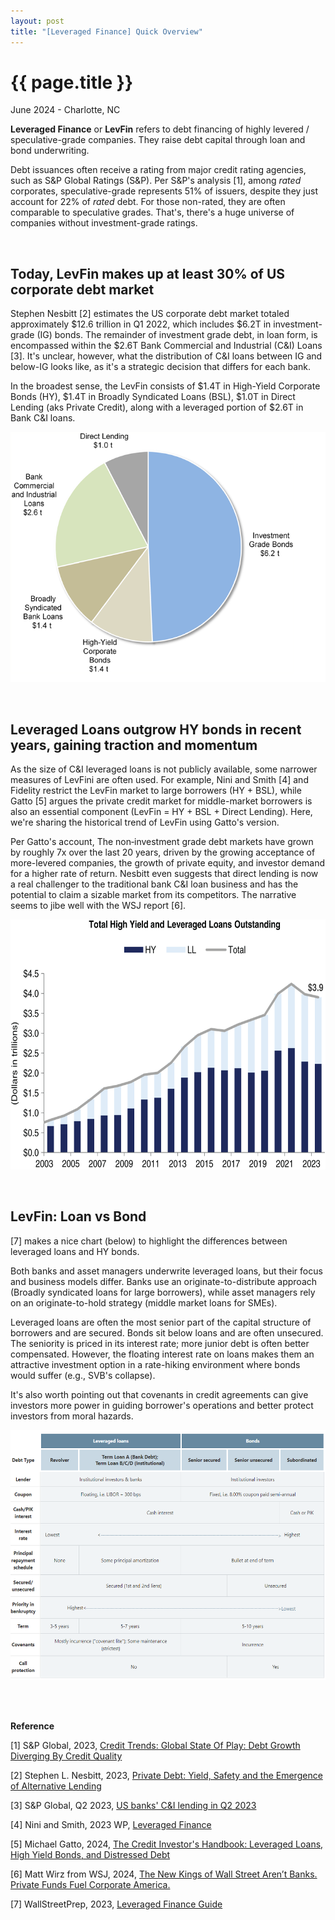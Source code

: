 ```yaml
---
layout: post
title: "[Leveraged Finance] Quick Overview"
---
```


{{ page.title }}
================

<p class="meta">June 2024 - Charlotte, NC</p>

**Leveraged Finance** or **LevFin** refers to debt financing of highly levered / speculative-grade companies. They raise debt capital through loan and bond underwriting. 

Debt issuances often receive a rating from major credit rating agencies, such as S&P Global Ratings (S&P). 
Per S&P's analysis [1], among *rated* corporates, speculative-grade represents 51% of issuers, despite they just account for 22% of *rated* debt. 
For those non-rated, they are often comparable to speculative grades. 
That's, there's a huge universe of companies without investment-grade ratings.

<br>

## Today, LevFin makes up at least 30% of US corporate debt market


Stephen Nesbitt [2] estimates the US corporate debt market totaled approximately $12.6 trillion in Q1 2022, which includes $6.2T in investment-grade (IG) bonds. The remainder of investment grade debt, in loan form,  is encompassed within the $2.6T Bank Commercial and Industrial (C&I) Loans [3]. It's unclear, however, what the distribution of C&I loans between IG and below-IG looks like, as it's a strategic decision that differs for each bank. 

In the broadest sense, the LevFin consists of $1.4T in High-Yield Corporate Bonds (HY), $1.4T in Broadly Syndicated Loans (BSL), $1.0T in Direct Lending (aks Private Credit), along with a leveraged portion of $2.6T in Bank C&I loans. 

<p align="center">
<img height="400" src="/images/posts_2024_06_01/corp_debt_breakdown.png" >
</p>

<br>

## Leveraged Loans outgrow HY bonds in recent years, gaining traction and momentum  

As the size of C&I leveraged loans is not publicly available, some narrower measures of LevFini are often used. 
For example, Nini and Smith [4] and Fidelity restrict the LevFin market to large borrowers (HY + BSL), while Gatto [5] argues the private credit market for middle-market borrowers is also an essential component (LevFin = HY + BSL + Direct Lending). 
Here, we're sharing the historical trend of LevFin using Gatto's version. 

Per Gatto's account, The non‐investment grade debt markets have grown by roughly 7x over the last 20 years, driven by the growing acceptance of more-levered companies, the growth of private equity, and investor demand for a higher rate of return. 
Nesbitt even suggests that direct lending is now a real challenger to the traditional bank C&I loan business and has the potential to claim a sizable market from its competitors. 
The narrative seems to jibe well with the WSJ report [6].

<p align="center">
<img  height="400" src="/images/posts_2024_06_01/levfin_trend.png" >
</p>

<br>

## LevFin: Loan vs Bond 

[7] makes a nice chart (below) to highlight the differences between leveraged loans and HY bonds. 

Both banks and asset managers underwrite leveraged loans, but their focus and business models differ. 
Banks use an originate-to-distribute approach (Broadly syndicated loans for large borrowers), while asset managers rely on an originate-to-hold strategy (middle market loans for SMEs). 

Leveraged loans are often the most senior part of the capital structure of borrowers and are secured. Bonds sit below loans and are often unsecured.
The seniority is priced in its interest rate; more junior debt is often better compensated. 
However, the floating interest rate on loans makes them an attractive investment option in a rate-hiking environment where bonds would suffer (e.g., SVB's collapse).  

It's also worth pointing out that covenants in credit agreements can give investors more power in guiding borrower's operations and better protect investors from moral hazards.

<p align="center">
<img  height="400" src="/images/posts_2024_06_01/loan_vs_bond.png" >
</p>


<br><br>


**Reference**

[1] S&P Global, 2023, [Credit Trends: Global State Of Play: Debt Growth Diverging By Credit Quality](https://www.spglobal.com/ratings/en/research/articles/230906-credit-trends-global-state-of-play-debt-growth-diverging-by-credit-quality-12835732)

[2] Stephen L. Nesbitt, 2023, [Private Debt: Yield, Safety and the Emergence of Alternative Lending](https://www.amazon.com/Private-Debt-Emergence-Alternative-Lending/dp/1119944392)

[3] S&P Global, Q2 2023, [US banks' C&I lending in Q2 2023](https://www.spglobal.com/marketintelligence/en/news-insights/latest-news-headlines/cautious-approach-by-borrowers-lenders-drag-us-banks-c-i-lending-in-q2-2023-77261573)

[4] Nini and Smith, 2023 WP, [Leveraged Finance](https://papers.ssrn.com/sol3/papers.cfm?abstract_id=4473729)

[5] Michael Gatto, 2024, [The Credit Investor's Handbook: Leveraged Loans, High Yield Bonds, and Distressed Debt](https://www.amazon.com/Credit-Investors-Handbook-Leveraged-Distressed/dp/1394196059)

[6] Matt Wirz from WSJ, 2024, [The New Kings of Wall Street Aren’t Banks. Private Funds Fuel Corporate America.](https://www.wsj.com/finance/fed-rate-hikes-lending-banks-hedge-funds-896cb20b?mod=finance_lead_pos2)

[7] WallStreetPrep, 2023, [Leveraged Finance Guide](https://www.wallstreetprep.com/knowledge/ultimate-guide-to-debt-leveraged-finance/)



